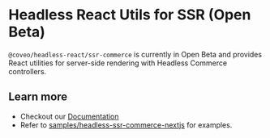 # Headless React Utils for SSR (Open Beta)

`@coveo/headless-react/ssr-commerce` is currently in Open Beta and provides React utilities for server-side rendering with Headless Commerce controllers.

## Learn more

- Checkout our [Documentation](https://docs.coveo.com/en/obif0156)
- Refer to [samples/headless-ssr-commerce-nextjs](https://github.com/coveo/ui-kit/tree/master/packages/samples/headless-ssr-commerce--nextjs/) for examples.
